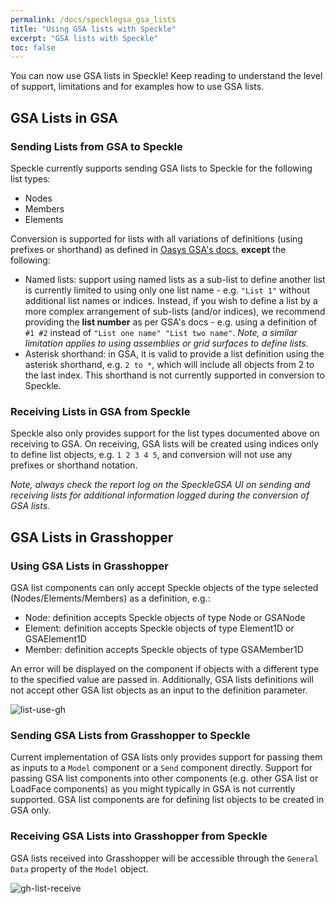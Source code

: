 ```yaml
---
permalink: /docs/specklegsa_gsa_lists
title: "Using GSA lists with Speckle"
excerpt: "GSA lists with Speckle"
toc: false
---
```

You can now use GSA lists in Speckle! Keep reading to understand the level of support, limitations and for examples how to use GSA lists.

## GSA Lists in GSA

### Sending Lists from GSA to Speckle

Speckle currently supports sending GSA lists to Speckle for the following list types:
- Nodes
- Members
- Elements

Conversion is supported for lists with all variations of definitions (using prefixes or shorthand) as defined in [Oasys GSA's docs](https://docs.oasys-software.com/structural/gsa/references/listsandembeddedlists.html#list-definition), **except** the following:
- Named lists: support using named lists as a sub-list to define another list is currently limited to using only one list name - e.g. `"List 1"` without additional list names or indices. Instead, if you wish to define a list by a more complex arrangement of sub-lists (and/or indices), we recommend providing the **list number** as per GSA's docs - e.g. using a definition of `#1 #2` instead of `"List one name" "List two name"`. *Note, a similar limitation applies to using assemblies or grid surfaces to define lists.*
- Asterisk shorthand: in GSA, it is valid to provide a list definition using the asterisk shorthand, e.g. `2 to *`, which will include all objects from 2 to the last index. This shorthand is not currently supported in conversion to Speckle.

### Receiving Lists in GSA from Speckle

Speckle also only provides support for the list types documented above on receiving to GSA. On receiving, GSA lists will be created using indices only to define list objects, e.g. `1 2 3 4 5`, and conversion will not use any prefixes or shorthand notation.

*Note, always check the report log on the SpeckleGSA UI on sending and receiving lists for additional information logged during the conversion of GSA lists.*

## GSA Lists in Grasshopper
### Using GSA Lists in Grasshopper
GSA list components can only accept Speckle objects of the type selected (Nodes/Elements/Members) as a definition, e.g.:
- Node: definition accepts Speckle objects of type Node or GSANode
- Element: definition accepts Speckle objects of type Element1D or GSAElement1D
- Member: definition accepts Speckle objects of type GSAMember1D

An error will be displayed on the component if objects with a different type to the specified value are passed in. Additionally, GSA lists definitions will not accept other GSA list objects as an input to the definition parameter.

![list-use-gh]({{site.baseurl}}/assets/images/gsa_lists/list-use-gh.png)

### Sending GSA Lists from Grasshopper to Speckle

Current implementation of GSA lists only provides support for passing them as inputs to a `Model` component or a `Send` component directly. Support for passing GSA list components into other components (e.g. other GSA list or LoadFace components) as you might typically in GSA is not currently supported. GSA list components are for defining list objects to be created in GSA only.

### Receiving GSA Lists into Grasshopper from Speckle

GSA lists received into Grasshopper will be accessible through the `General Data` property of the `Model` object.

![gh-list-receive]({{site.baseurl}}/assets/images/gsa_lists/gh-list-receive.png)